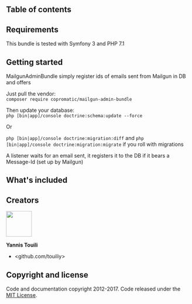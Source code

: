## Table of contents

## Requirements

This bundle is tested with Symfony 3 and PHP 7.1

## Getting started

MailgunAdminBundle simply register ids of emails sent from Mailgun in DB and offers

Just pull the vendor:<br/>
`composer require copromatic/mailgun-admin-bundle`

Then update your database:<br/>
`php [bin|app]/console doctrine:schema:update --force`

Or

`php [bin|app]/console doctrine:migration:diff` and `php [bin|app]/console doctrine:migration:migrate` if you roll with migrations


A listener waits for an email sent, it registers it to the DB if it bears a Message-Id (set up by Mailgun)

## What's included


## Creators

<a href="https://www.copromatic.com/">
    <img src="https://files.copromatic.com/logo-copromatic-hd.jpg" height="70px">
</a>

<br>

**Yannis Touili**
- <github.com/touiliy>

## Copyright and license
Code and documentation copyright 2012-2017. Code released under the [MIT License](https://github.com/twbs/bootstrap/blob/master/LICENSE).
